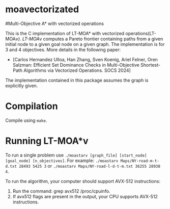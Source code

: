 # moavectorizated
#Multi-Objective A* with vectorized operations

This is the C implementation of LT-MOA* with vectorized operations(LT-MOA*v). LT-MOA*v computes a Pareto frontier containing paths from a given initial node to a given goal node on a given graph. The implementation is for 3 and 4 objectives. More details in the following paper:

* [Carlos Hernandez Ulloa, Han Zhang, Sven Koenig, Ariel Felner, Oren Salzman:
Efficient Set Dominance Checks in Multi-Objective Shortest-Path Algorithms via
Vectorized Operations. SOCS 2024]

The implementation contained in this package assumes the graph is explicitly given.

# Compilation

Compile using `make`.

# Running LT-MOA*v

To run a single problem use  `./moastarv [graph_file] [start_node] [goal_node] [n_objectives]`. For example: `./moastarv Maps/NY-road-m-t-d.txt 28493 5425 3` or `./moastarv Maps/NY-road-l-d-t-m.txt 36255 28938 4`. 

To run the algorithm, your computer should support AVX-512 instructions:
1. Run the command: grep avx512 /proc/cpuinfo.
2. If avx512 flags are present in the output, your CPU supports AVX-512 instructions.
